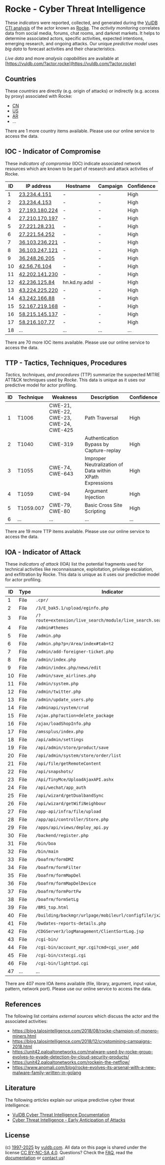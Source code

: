 # Rocke - Cyber Threat Intelligence

These _indicators_ were reported, collected, and generated during the [VulDB CTI analysis](https://vuldb.com/?kb.cti) of the actor known as [Rocke](https://vuldb.com/?actor.rocke). The _activity monitoring_ correlates data from social media, forums, chat rooms, and darknet markets. It helps to determine associated actors, specific activities, expected intentions, emerging research, and ongoing attacks. Our unique _predictive model_ uses _big data_ to forecast activities and their characteristics.

_Live data_ and more _analysis capabilities_ are available at [https://vuldb.com/?actor.rocke](https://vuldb.com/?actor.rocke)

## Countries

These _countries_ are directly (e.g. origin of attacks) or indirectly (e.g. access by proxy) associated with Rocke:

* [CN](https://vuldb.com/?country.cn)
* [US](https://vuldb.com/?country.us)
* [AR](https://vuldb.com/?country.ar)
* ...

There are 1 more country items available. Please use our online service to access the data.

## IOC - Indicator of Compromise

These _indicators of compromise_ (IOC) indicate associated network resources which are known to be part of research and attack activities of Rocke.

ID | IP address | Hostname | Campaign | Confidence
-- | ---------- | -------- | -------- | ----------
1 | [23.234.4.151](https://vuldb.com/?ip.23.234.4.151) | - | - | High
2 | [23.234.4.153](https://vuldb.com/?ip.23.234.4.153) | - | - | High
3 | [27.193.180.224](https://vuldb.com/?ip.27.193.180.224) | - | - | High
4 | [27.210.170.197](https://vuldb.com/?ip.27.210.170.197) | - | - | High
5 | [27.221.28.231](https://vuldb.com/?ip.27.221.28.231) | - | - | High
6 | [27.221.54.252](https://vuldb.com/?ip.27.221.54.252) | - | - | High
7 | [36.103.236.221](https://vuldb.com/?ip.36.103.236.221) | - | - | High
8 | [36.103.247.121](https://vuldb.com/?ip.36.103.247.121) | - | - | High
9 | [36.248.26.205](https://vuldb.com/?ip.36.248.26.205) | - | - | High
10 | [42.56.76.104](https://vuldb.com/?ip.42.56.76.104) | - | - | High
11 | [42.202.141.230](https://vuldb.com/?ip.42.202.141.230) | - | - | High
12 | [42.236.125.84](https://vuldb.com/?ip.42.236.125.84) | hn.kd.ny.adsl | - | High
13 | [43.224.225.220](https://vuldb.com/?ip.43.224.225.220) | - | - | High
14 | [43.242.166.88](https://vuldb.com/?ip.43.242.166.88) | - | - | High
15 | [52.167.219.168](https://vuldb.com/?ip.52.167.219.168) | - | - | High
16 | [58.215.145.137](https://vuldb.com/?ip.58.215.145.137) | - | - | High
17 | [58.216.107.77](https://vuldb.com/?ip.58.216.107.77) | - | - | High
18 | ... | ... | ... | ...

There are 70 more IOC items available. Please use our online service to access the data.

## TTP - Tactics, Techniques, Procedures

_Tactics, techniques, and procedures_ (TTP) summarize the suspected MITRE ATT&CK techniques used by _Rocke_. This data is unique as it uses our predictive model for actor profiling.

ID | Technique | Weakness | Description | Confidence
-- | --------- | -------- | ----------- | ----------
1 | T1006 | CWE-21, CWE-22, CWE-23, CWE-24, CWE-425 | Path Traversal | High
2 | T1040 | CWE-319 | Authentication Bypass by Capture-replay | High
3 | T1055 | CWE-74, CWE-643 | Improper Neutralization of Data within XPath Expressions | High
4 | T1059 | CWE-94 | Argument Injection | High
5 | T1059.007 | CWE-79, CWE-80 | Basic Cross Site Scripting | High
6 | ... | ... | ... | ...

There are 19 more TTP items available. Please use our online service to access the data.

## IOA - Indicator of Attack

These _indicators of attack_ (IOA) list the potential fragments used for technical activities like reconnaissance, exploitation, privilege escalation, and exfiltration by Rocke. This data is unique as it uses our predictive model for actor profiling.

ID | Type | Indicator | Confidence
-- | ---- | --------- | ----------
1 | File | `.cpr/` | Low
2 | File | `/3/E_bak5.1/upload/eginfo.php` | High
3 | File | `/?route=extension/live_search/module/live_search.searchresults` | High
4 | File | `/admin#themes` | High
5 | File | `/admin.php` | Medium
6 | File | `/admin.php?p=/Area/index#tab=t2` | High
7 | File | `/admin/add-foreigner-ticket.php` | High
8 | File | `/admin/index.php` | High
9 | File | `/admin/index.php/news/edit` | High
10 | File | `/admin/save_airlines.php` | High
11 | File | `/admin/system.php` | High
12 | File | `/admin/twitter.php` | High
13 | File | `/admin/update_users.php` | High
14 | File | `/adminapi/system/crud` | High
15 | File | `/ajax.php?action=delete_package` | High
16 | File | `/ajax/loadShopInfo.php` | High
17 | File | `/amssplus/index.php` | High
18 | File | `/api/admin/settings` | High
19 | File | `/api/admin/store/product/save` | High
20 | File | `/api/admin/system/store/order/list` | High
21 | File | `/api/file/getRemoteContent` | High
22 | File | `/api/snapshots/` | High
23 | File | `/Api/TinyMce/UploadAjaxAPI.ashx` | High
24 | File | `/api/wechat/app_auth` | High
25 | File | `/api/wizard/getDualbandSync` | High
26 | File | `/api/wizard/getWifiNeighbour` | High
27 | File | `/app-api/infra/file/upload` | High
28 | File | `/app/api/controller/Store.php` | High
29 | File | `/apps/api/views/deploy_api.py` | High
30 | File | `/backend/register.php` | High
31 | File | `/bin/boa` | Medium
32 | File | `/bin/main` | Medium
33 | File | `/boafrm/formDMZ` | High
34 | File | `/boafrm/formFilter` | High
35 | File | `/boafrm/formMapDel` | High
36 | File | `/boafrm/formMapDelDevice` | High
37 | File | `/boafrm/formPortFw` | High
38 | File | `/boafrm/formSetLg` | High
39 | File | `/BRS_top.html` | High
40 | File | `/building/backmgr/urlpage/mobileurl/configfile/jx2_config.ini` | High
41 | File | `/bwdates-reports-details.php` | High
42 | File | `/CDGServer3/logManagement/ClientSortLog.jsp` | High
43 | File | `/cgi-bin/` | Medium
44 | File | `/cgi-bin/account_mgr.cgi?cmd=cgi_user_add` | High
45 | File | `/cgi-bin/cstecgi.cgi` | High
46 | File | `/cgi-bin/lighttpd.cgi` | High
47 | ... | ... | ...

There are 407 more IOA items available (file, library, argument, input value, pattern, network port). Please use our online service to access the data.

## References

The following list contains _external sources_ which discuss the actor and the associated activities:

* https://blog.talosintelligence.com/2018/08/rocke-champion-of-monero-miners.html
* https://blog.talosintelligence.com/2018/12/cryptomining-campaigns-2018.html
* https://unit42.paloaltonetworks.com/malware-used-by-rocke-group-evolves-to-evade-detection-by-cloud-security-products/
* https://unit42.paloaltonetworks.com/rockein-the-netflow/
* https://www.anomali.com/blog/rocke-evolves-its-arsenal-with-a-new-malware-family-written-in-golang

## Literature

The following _articles_ explain our unique predictive cyber threat intelligence:

* [VulDB Cyber Threat Intelligence Documentation](https://vuldb.com/?kb.cti)
* [Cyber Threat Intelligence - Early Anticipation of Attacks](https://www.scip.ch/en/?labs.20201022)

## License

(c) [1997-2025](https://vuldb.com/?kb.changelog) by [vuldb.com](https://vuldb.com/?kb.about). All data on this page is shared under the license [CC BY-NC-SA 4.0](https://creativecommons.org/licenses/by-nc-sa/4.0/). Questions? Check the [FAQ](https://vuldb.com/?kb.faq), read the [documentation](https://vuldb.com/?kb) or [contact us](https://vuldb.com/?contact)!
